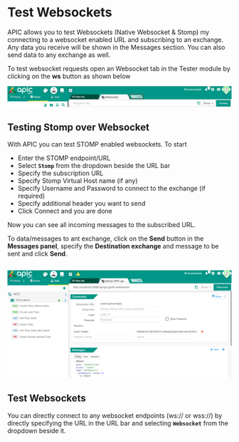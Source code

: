 # Test Websockets

APIC allows you to test Websockets \(Native Websocket & Stomp\) my connecting to a websocket enabled URL and subscribing to an exchange. Any data you receive will be shown in the Messages section. You can also send data to any exchange as well.

To test websocket requests open an Websocket tab in the Tester module by clicking on the **ws** button as shown below

![](/assets/apic-test-websocket.JPG)

## Testing Stomp over Websocket

With APIC you can test STOMP enabled websockets. To start

* Enter the STOMP endpoint/URL
* Select **`Stomp`** from the dropdown beside the URL bar
* Specify the subscription URL
* Specify Stomp Virtual Host name \(if any\)
* Specify Username and Password to connect to the exchange \(if required\)
* Specify additional header you want to send
* Click Connect and you are done

Now you can see all incoming messages  to the subscribed URL. 

To data/messages to ant exchange, click on the **Send** button in the **Messages panel**, specify the **Destination exchange** and message to be sent and click **Send**.

## ![](/assets/apic-websocket-test-stomp.png)

## Test Websockets

You can directly connect to any websocket endpoints \(ws:// or wss://\) by directly specifying the URL in the URL bar and selecting **`Websocket`** from the dropdown beside it.

